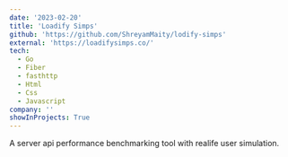 ```yaml
---
date: '2023-02-20'
title: 'Loadify Simps'
github: 'https://github.com/ShreyamMaity/lodify-simps'
external: 'https://loadifysimps.co/'
tech:
  - Go
  - Fiber
  - fasthttp
  - Html
  - Css
  - Javascript
company: ''
showInProjects: True
---
```


A server api performance benchmarking tool with realife user simulation.
